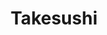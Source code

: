 ---
layout: place
title: "Takesushi"
permalink: /new-york/sunnyside/takesushi.html
stateAbbr: NY
stateName: New York
cityName: Sunnyside
seo:
  name: "Takesushi"
  type: Restaurant
  links: http://www.takesushinyc.com/
description: "This charming restaurant specializing in traditional Japanese food & sushi has daily lunch specials. Takesushi serves delicious sushi in Sunnyside, New York. Try fresh Japanese dishes for a great dining experience. Available for takeout, delivery, lunch, and dinner."
place_id: ChIJzWqEZdhewokRg3H5Q-5B90g
photos:
  - name: >-
      places/ChIJzWqEZdhewokRg3H5Q-5B90g/photos/AeeoHcLHsHZRZw8VQepm_O_nhSMqJqmq1q-GQ9YKNl5MgO4Ci9ZbmzrRTdpX2qn1wZTXoxtsYQ2_Uh_ah4NIgTGYuCB6cnBHabydPEdUzjyPDCaenvRZyZ-Vyvh_3i94LaeUwrK9Jz7GIMe6AecfxPTbqR8W09Cn0vSCCkBKXhA2YAIiLV5U3t2wReAFky-Z2JU9iLSb5CTS3Hu2SjMDDnuaDxXR9elNstND_RROJnd30i6zFh_YDUBtCENreJAGe16yAv08TJSYuPHSSLv9yCCBVOGEe4dXbd5jcy4OfX0QOd3Vjg
    widthPx: 4000
    heightPx: 2252
    authorAttributions:
      - displayName: Takesushi
        uri: https://maps.google.com/maps/contrib/100891090555377818184
        photoUri: >-
          https://lh3.googleusercontent.com/a/ACg8ocJstWmAFwmzuUqBY7p_8YY1yD26m6o8GfqjMM_mwRNA-ThBRw=s100-p-k-no-mo
    flagContentUri: >-
      https://www.google.com/local/imagery/report/?cb_client=maps_api_places.places_api&image_key=!1e10!2sAF1QipN4-DEPWxGZielrpzhqdMHVNPxkLPOgmAJvO4zX&hl=en-US
    googleMapsUri: >-
      https://www.google.com/maps/place//data=!3m4!1e2!3m2!1sAF1QipN4-DEPWxGZielrpzhqdMHVNPxkLPOgmAJvO4zX!2e10!4m2!3m1!1s0x89c25ed865846acd:0x48f741ee43f97183
  - name: >-
      places/ChIJzWqEZdhewokRg3H5Q-5B90g/photos/AeeoHcITjgc9vgPtAwRYYm1_bd67Ny6-tCqu0uRl9kXFnWtiTrFuReynooXdFUd55eFDsJtww-z_YyveB_p7fpvOtq1cSDaFJkUb2ZqayXx3dxzDRs0QB1lnuY3ZZ1C8klbL96mKnnRvpUczENfUVkp0Y7ELo2ZehXGbyGYNGTo5KsleiXqQOYvKhuTjb3o9d1sV-FTl9xri9MoSXH_0yxf0icMVrWrVoaOZq4wkei1pW3l8ZESv7l6_drwMAztWjyBK6ti2M0b-80MUmTSnRwU6XzXVGxPLmLOpEfSXsdhdO8XCPw
    widthPx: 2252
    heightPx: 4000
    authorAttributions:
      - displayName: Takesushi
        uri: https://maps.google.com/maps/contrib/100891090555377818184
        photoUri: >-
          https://lh3.googleusercontent.com/a/ACg8ocJstWmAFwmzuUqBY7p_8YY1yD26m6o8GfqjMM_mwRNA-ThBRw=s100-p-k-no-mo
    flagContentUri: >-
      https://www.google.com/local/imagery/report/?cb_client=maps_api_places.places_api&image_key=!1e10!2sAF1QipNbl6c_BXvaRXaX4wSj0dM1jiD6NOw2l0KvM4GF&hl=en-US
    googleMapsUri: >-
      https://www.google.com/maps/place//data=!3m4!1e2!3m2!1sAF1QipNbl6c_BXvaRXaX4wSj0dM1jiD6NOw2l0KvM4GF!2e10!4m2!3m1!1s0x89c25ed865846acd:0x48f741ee43f97183
  - name: >-
      places/ChIJzWqEZdhewokRg3H5Q-5B90g/photos/AeeoHcIQ0Ty_LUqpZnbkg3SD6kosGBTAj8u-FKQvSSEJAQdTM5UzspHNf-uVwUBxVEgI7jRTAgbrVnUUFfuiFWalqjty91xJaqsWyCtj5KcjXyHDZXg3D9EPpPRxcCB87vqVV3ADJl1_Fb_xHbu07iXl2gHicyGYaX0VJDzPnLddit5rxHZUap5obWuDO5sw6BZJSj5PeVZ05NSIVifHVab_76pY1L64ieqN2dIEYMH0nx-RMGM6vYKfwO1geJvvdZSR_Pnd4TVFQsUSiDXZ0eIAnNnaYhow2kgIRj08o20oOs4uS3UYmqVlRQ2OSm4bM6aFyBbkRdS_2HaMIY9SDnD_G4ll-IQSmXMPM61Gm7iXoZOQQk57MwV_v1fxg4fTEKnDfWGO0jniJkDoNcaueq4YHPK3i9T9Bo0EVuPXVVdlJX_DUg
    widthPx: 4032
    heightPx: 3024
    authorAttributions:
      - displayName: Zarina Rakhmanova
        uri: https://maps.google.com/maps/contrib/112448514573397013353
        photoUri: >-
          https://lh3.googleusercontent.com/a/ACg8ocLkhCFbxuIFJtIm52O655cRgX4j9iIXoKNG023RpcoCWxQxSJ98=s100-p-k-no-mo
    flagContentUri: >-
      https://www.google.com/local/imagery/report/?cb_client=maps_api_places.places_api&image_key=!1e10!2sCIHM0ogKEICAgICPnvneKw&hl=en-US
    googleMapsUri: >-
      https://www.google.com/maps/place//data=!3m4!1e2!3m2!1sCIHM0ogKEICAgICPnvneKw!2e10!4m2!3m1!1s0x89c25ed865846acd:0x48f741ee43f97183
  - name: >-
      places/ChIJzWqEZdhewokRg3H5Q-5B90g/photos/AeeoHcJPccwyMHydOuy0cyNDd4VMYZa9aYocf-5w254E75q4tNlB5lnlsOuv43FUC4mp3ppV-S-di8ExZfSdtGDeQ--Oe_lX7iSHa4EtA5fw0TsXSRlvcN-jxrVB55ZUJCsd7hf4eZG-B9UGmi5-ErQgZ2ErRUGZq7bLINln5yqpQvb_tCxGjERYL7KFvSazC0YApyveOfpVXQoDliHZF_-OCt983GTRMAuSGUpP50Z6ZxP1lOqDdhpgBYRZsGQke0AWbNPpNdNtLvuwPRx7INBpr3FcaFuiW-USLLdan5PZAyQwvJ9C5DV16IS_eGK1Dly32BcVM9hrbE7rC2d82fZXrhZ1HqAxT4IZZmO_Vwkxih507he_cvBySNw7bDNKeGov6G_9BmCBY7COzgnzH7LdgGemyUEKOiBg4lxuEGHkKz0wMDFV
    widthPx: 4080
    heightPx: 3072
    authorAttributions:
      - displayName: Draven Sin
        uri: https://maps.google.com/maps/contrib/111312698258494429976
        photoUri: >-
          https://lh3.googleusercontent.com/a-/ALV-UjXKzC8bfkIccePm5ac0tmljbZf2E-zdXZ5rkwbVW4j_2O9GePOBQg=s100-p-k-no-mo
    flagContentUri: >-
      https://www.google.com/local/imagery/report/?cb_client=maps_api_places.places_api&image_key=!1e10!2sCIHM0ogKEICAgICH05O1nAE&hl=en-US
    googleMapsUri: >-
      https://www.google.com/maps/place//data=!3m4!1e2!3m2!1sCIHM0ogKEICAgICH05O1nAE!2e10!4m2!3m1!1s0x89c25ed865846acd:0x48f741ee43f97183
  - name: >-
      places/ChIJzWqEZdhewokRg3H5Q-5B90g/photos/AeeoHcI_MJtSWKzmXLeNCDIaMpMBnw9qJdR4lad8y1zlQwnngZfzTp26lb81C96nOSF41p6mx-aaGnxmogoksVkx70UZ8MNyvnJUh2so_pCMxdU8erHSOhK4mXWtuyCTnUbx0j_SLhIv1bJCMNSZLR0vkcoAFPZ306b-gyfGInYxY5l0B3FwTj8jdBSnVnfgr209tCEy2ag9_p4Myh0FO5MsvWY7-wELPwfpBhnI4KEbMGyURzj3XD7TrDVgSUnke2L7Mm26mzl3eSJn9OtVQ8OHXoUtqebUjmXfziGS2264Ff0aPBML_Gju6s84BTsCyBn6IlIVaLFGQYxoeC7BOBy_tpbfJ_2B5awmCfsGn7erw_MNmnWdwcX9PP4LkBPBpMWZ_nx3hGTuKKtjKdcRbujJykzUp73M7DlomJFH9WwTdatOxZPc
    widthPx: 3024
    heightPx: 4032
    authorAttributions:
      - displayName: Teresa Chou
        uri: https://maps.google.com/maps/contrib/118112642030434776343
        photoUri: >-
          https://lh3.googleusercontent.com/a-/ALV-UjVAAA4WqGpeAiY4AHaDOHyWcsywVO9S_1C4tb8wr0oYVG8-Yy7Q=s100-p-k-no-mo
    flagContentUri: >-
      https://www.google.com/local/imagery/report/?cb_client=maps_api_places.places_api&image_key=!1e10!2sCIHM0ogKEICAgICrt_n63QE&hl=en-US
    googleMapsUri: >-
      https://www.google.com/maps/place//data=!3m4!1e2!3m2!1sCIHM0ogKEICAgICrt_n63QE!2e10!4m2!3m1!1s0x89c25ed865846acd:0x48f741ee43f97183
  - name: >-
      places/ChIJzWqEZdhewokRg3H5Q-5B90g/photos/AeeoHcLyDDg9N3gNJvfYNZEFXRWhQ8kITdn4ygFYd0mvbleWt-4q8_FJh3VxvxAGDTXSoOoawnHCHG82yRh7rwCu5xxiYbiG9FgmqbIAyJgwZZs2pG5bCRtsVFVGcf3yvZBV_YQqknv-c7HwriaSVXPpxvfYbiEVxXZ-cmCJI7bMLRsdKT8bdv5EOGjefNSaGMygBmujx9A0bn6EMl26Wpw1iFpb15v0L6wQKhqT-q3nJBA5YO9N0rcXyF48Mmn3E3qFPQhpSTIhbMvguqTo8g_SpWMwmUSXxjCovkXUS4j-8siHG6NU85wiNZf2OnL9fiHtsRAxfGynRwdmYDD73oGCyb3e9IGbTbmochW1M4tTysP6U3_aYLx1UfQCfJ1grcq8sYwfDVyMDUdjITJZCZfp49hqvIW8MWec4JC_uUXINaiOWw
    widthPx: 3680
    heightPx: 2748
    authorAttributions:
      - displayName: M. A.
        uri: https://maps.google.com/maps/contrib/100590591813436669490
        photoUri: >-
          https://lh3.googleusercontent.com/a/ACg8ocJWm1K2paKmuTJR8tt_UEKMFN482xA_CTFjSYj-QOBp27YzLQ=s100-p-k-no-mo
    flagContentUri: >-
      https://www.google.com/local/imagery/report/?cb_client=maps_api_places.places_api&image_key=!1e10!2sCIHM0ogKEICAgIDj3Pn4HA&hl=en-US
    googleMapsUri: >-
      https://www.google.com/maps/place//data=!3m4!1e2!3m2!1sCIHM0ogKEICAgIDj3Pn4HA!2e10!4m2!3m1!1s0x89c25ed865846acd:0x48f741ee43f97183
  - name: >-
      places/ChIJzWqEZdhewokRg3H5Q-5B90g/photos/AeeoHcIizqpGps-d11bJo5XT9IH1MWWdafJpV4rArqh663-Zgnb6DO2Pf_psRCDEVYaJm7fQmU1IytXHmhN4Am6aPcHcMV7A2du3BpcSshcItOMJHw4mLgPcn2RSO9Ax9bB5HIhX5R8uHrJBi5ju6IESIOJrsHyiZZYlbJMulVuvfyOA_u2LX-BYEUa9PLlSvK2-U_l1X-R_yfLwfdVFfj5l1SMuWojgq75P0zY5XRs-JosW1wTPbXtM8JDxW_kEz9R4vvI_nUIl8gDKSsqoI38W7yshjoslw6Nx3PkyRi5vfBJjqA
    widthPx: 2105
    heightPx: 2697
    authorAttributions:
      - displayName: Takesushi
        uri: https://maps.google.com/maps/contrib/100891090555377818184
        photoUri: >-
          https://lh3.googleusercontent.com/a/ACg8ocJstWmAFwmzuUqBY7p_8YY1yD26m6o8GfqjMM_mwRNA-ThBRw=s100-p-k-no-mo
    flagContentUri: >-
      https://www.google.com/local/imagery/report/?cb_client=maps_api_places.places_api&image_key=!1e10!2sAF1QipNvIOXr4U0psTubG4zHVXffGpyquMfvhxbcXjDx&hl=en-US
    googleMapsUri: >-
      https://www.google.com/maps/place//data=!3m4!1e2!3m2!1sAF1QipNvIOXr4U0psTubG4zHVXffGpyquMfvhxbcXjDx!2e10!4m2!3m1!1s0x89c25ed865846acd:0x48f741ee43f97183
  - name: >-
      places/ChIJzWqEZdhewokRg3H5Q-5B90g/photos/AeeoHcIIWLWjYJ2VZcGf8ScIs41Byvl2GlEtvJPSV-E1eXIKWOR_AZPr9VARlnIKY8nsRvLcPIWKJzTJK-QVDu4NuHLyAxDYD6gTIZrL_VB1nDQr6VEfbcoeCQmsw-kLBhhAJNuGcA69ozz5tjJ917DxNnC9_imdOvaGrQScuIqf_i7roWq4CU79NNtta7OBDAPSYz-Leny8l9P-s1lGrshZ2Ojvj9klNFmShpbVn7Erou-hx-49TPVJpJ85hMC0WytXi1311JaY5rkzBh20p3scdc_plJ1KGYgfybu5A-Ap79yiIbjYNpPSPLMzvEC_sGpwqSqQW_XOrISiNwWC1OrwQODZVPar8k4xEDusL9VNRwLihMoK977fdYG9XZp5Wq9uOAmesSUDj8NeSt0sTo--AIU_YtqZp7xZlF4KEdgJ-BwyIkY
    widthPx: 4032
    heightPx: 3024
    authorAttributions:
      - displayName: A.
        uri: https://maps.google.com/maps/contrib/110150234007854173028
        photoUri: >-
          https://lh3.googleusercontent.com/a/ACg8ocL_akHoEgHH1ruB6F7i5rG_q6lLHR_PruBKEL1BDvQX7hIIkg=s100-p-k-no-mo
    flagContentUri: >-
      https://www.google.com/local/imagery/report/?cb_client=maps_api_places.places_api&image_key=!1e10!2sCIHM0ogKEICAgIC3kIOs8AE&hl=en-US
    googleMapsUri: >-
      https://www.google.com/maps/place//data=!3m4!1e2!3m2!1sCIHM0ogKEICAgIC3kIOs8AE!2e10!4m2!3m1!1s0x89c25ed865846acd:0x48f741ee43f97183
  - name: >-
      places/ChIJzWqEZdhewokRg3H5Q-5B90g/photos/AeeoHcIgv9cMSpcU03_kPr-b63_0n4blbXd7yg44sy-ZcqhfUE21AH8DWi3ooFFxVtfRs7GMOFnAvmuQLcp4I_4NedEwkrQ16IbLFLVUkUrop6HYnMC7JaGJaziJmUvvl0DinK8E-EWAZPdvLl7_4j9mD9rpovn8LKFVCD4L3iCGD14QXTAWoWHz8onM0BeAo6LsL5QAw2Pzl3yZqbL2yWjwd6kKBW1j9T3zN6ERGO2YxLxG3pYl8sI8mQxSWXxMRD1fks5UC3-nwDViuaMnso3kDW8wT6GqO-Uhu_t1li8sJjKE0NMA9iGjkuvm2kUJmxEYd7F5Ga3-rSywiOurEX-UtsXS8DbCvh3MU1niNC8rXPHl7UGFfgmH6KHL4q9upK5K6YD4QlflPhAvN3XSQY3hjRgEgv3easPDrZ-puquBms6Bqg
    widthPx: 3024
    heightPx: 4032
    authorAttributions:
      - displayName: Ye Liu
        uri: https://maps.google.com/maps/contrib/101152292621667480096
        photoUri: >-
          https://lh3.googleusercontent.com/a-/ALV-UjVjc69Gs1y0tAUCSUGKI8HBhEa38uSw1vY9xkR3XClvGrRFcgsSPQ=s100-p-k-no-mo
    flagContentUri: >-
      https://www.google.com/local/imagery/report/?cb_client=maps_api_places.places_api&image_key=!1e10!2sCIHM0ogKEICAgMCQ1-2RAg&hl=en-US
    googleMapsUri: >-
      https://www.google.com/maps/place//data=!3m4!1e2!3m2!1sCIHM0ogKEICAgMCQ1-2RAg!2e10!4m2!3m1!1s0x89c25ed865846acd:0x48f741ee43f97183
  - name: >-
      places/ChIJzWqEZdhewokRg3H5Q-5B90g/photos/AeeoHcLpLe1kxq9Uz_CbzHlJwKraOIDRwa_K7wPwsmQ8JLQ995U66qHyZYMnNUBNRXFwMFDBeG8bV_dMIHlw8h57kR1aFIMQdYYyNGhGsS7so_ckWaQ8997Lg96DbWGwZtJEi7-XIkSPOnEhM6ez0xPO5eXhzGH5R3Z1rVCbv05TrzkC0q2kh5-lQpdv8tIlt32QOzJbfMlJTMcFKBZifSbpji6vKUVomAVK5ufM5BkTeEQU7sqcbLabZRVdgJGMadlGQPAeXJQA5enc5ERRFSiCA8w6M5Tmkqc44a5mTMdiKrvJ6z2qSt4Kw8e3yBmzIZh1x6pbT_5HwfhrNMnXSZ6HiscDlvaNJ5P6vSBUbIAprWkxd3Isb30-ut5QS93NZkQW6G7UzjRsZepD3Oq9beIEzHUm3lcYjliqaSfNDnjiDKd34ZX0
    widthPx: 4032
    heightPx: 3024
    authorAttributions:
      - displayName: Shawn Espinoza
        uri: https://maps.google.com/maps/contrib/109130438362594737855
        photoUri: >-
          https://lh3.googleusercontent.com/a-/ALV-UjVGO8ea7XjRWm98LzWcPkiAN4vPSJjHpMnTiY1_X5nOT_DHE-2VIA=s100-p-k-no-mo
    flagContentUri: >-
      https://www.google.com/local/imagery/report/?cb_client=maps_api_places.places_api&image_key=!1e10!2sCIHM0ogKEICAgIDu8fbWuAE&hl=en-US
    googleMapsUri: >-
      https://www.google.com/maps/place//data=!3m4!1e2!3m2!1sCIHM0ogKEICAgIDu8fbWuAE!2e10!4m2!3m1!1s0x89c25ed865846acd:0x48f741ee43f97183
address: Inside Bon Cafe et Restaurant, 41-31 Queens Blvd, Sunnyside, NY 11104, USA
street: Inside Bon Cafe et Restaurant, 41-31 Queens Blvd
city: Sunnyside
state: NY
zip: '11104'
country: USA
neighborhood: Sunnyside
latitude: '40.743942'
longitude: '-73.922533'
accessibility_options:
  wheelchairAccessibleParking: false
  wheelchairAccessibleEntrance: true
  wheelchairAccessibleSeating: true
business_status: OPERATIONAL
name: Takesushi
google_maps_links:
  directionsUri: >-
    https://www.google.com/maps/dir//''/data=!4m7!4m6!1m1!4e2!1m2!1m1!1s0x89c25ed865846acd:0x48f741ee43f97183!3e0
  placeUri: https://maps.google.com/?cid=5257743581576786307
  writeAReviewUri: >-
    https://www.google.com/maps/place//data=!4m3!3m2!1s0x89c25ed865846acd:0x48f741ee43f97183!12e1
  reviewsUri: >-
    https://www.google.com/maps/place//data=!4m4!3m3!1s0x89c25ed865846acd:0x48f741ee43f97183!9m1!1b1
  photosUri: >-
    https://www.google.com/maps/place//data=!4m3!3m2!1s0x89c25ed865846acd:0x48f741ee43f97183!10e5
primary_type: Japanese Restaurant
opening_hours:
  regular: null
  current: null
secondary_opening_hours:
  regular:
    weekdayDescriptions: null
    type: null
  current:
    weekdayDescriptions: null
    type: null
phone: (347) 601-4141
price_level: PRICE_LEVEL_MODERATE
price_range: $30 &ndash; $50
rating: '4.5'
rating_count: 503
website: http://www.takesushinyc.com/
reviews:
  - name: >-
      places/ChIJzWqEZdhewokRg3H5Q-5B90g/reviews/ChdDSUhNMG9nS0VJQ0FnTUNJdTZpQTBRRRAB
    relativePublishTimeDescription: a week ago
    rating: 5
    text:
      text: >-
        Lovely small business with incredible fish. Already was making plans to
        return as I was still there. Kind and generous owners. Best mid-high
        price sushi, and possibly one of the best in Queens.
      languageCode: en
    originalText:
      text: >-
        Lovely small business with incredible fish. Already was making plans to
        return as I was still there. Kind and generous owners. Best mid-high
        price sushi, and possibly one of the best in Queens.
      languageCode: en
    authorAttribution:
      displayName: Phebe Chew
      uri: https://www.google.com/maps/contrib/103114564622436025991/reviews
      photoUri: >-
        https://lh3.googleusercontent.com/a-/ALV-UjWyD6THt6LGa4Za5BbU9KpMYLKqwlIEdUjuzbfTt50TujETYCojKA=s128-c0x00000000-cc-rp-mo
    publishTime: '2025-04-04T23:12:33.759758Z'
    flagContentUri: >-
      https://www.google.com/local/review/rap/report?postId=ChdDSUhNMG9nS0VJQ0FnTUNJdTZpQTBRRRAB&d=17924085&t=1
    googleMapsUri: >-
      https://www.google.com/maps/reviews/data=!4m6!14m5!1m4!2m3!1sChdDSUhNMG9nS0VJQ0FnTUNJdTZpQTBRRRAB!2m1!1s0x89c25ed865846acd:0x48f741ee43f97183
  - name: >-
      places/ChIJzWqEZdhewokRg3H5Q-5B90g/reviews/ChdDSUhNMG9nS0VJQ0FnSURQcXJIM3dRRRAB
    relativePublishTimeDescription: 4 months ago
    rating: 5
    text:
      text: >-
        Food 10/10

        No frills, hands down the best omakase place I’ve been to in NYC.
        Beautiful portions, amazing pricing, and the Japanese uni just hit.
        Their omakase set is out of the world. There were a few appetizer dishes
        before the nigiri came, and each piece  was both fresh and unique. Super
        generous slices, each bite a rich explosion of flavor. The rice itself
        also had a perfect amount of vinegar.


        Atmosphere 10/10

        Iconically located inside a cafe, without their own storefront, it’s the
        most unassuming yet homey spot for omakase. The owner truly said quality
        of fish is all I care about and I’m all here for it. That’s when you
        know the focus is on the food.


        Service 10/10

        Super friendly and quick service, appreciate the hospitality!!
      languageCode: en
    originalText:
      text: >-
        Food 10/10

        No frills, hands down the best omakase place I’ve been to in NYC.
        Beautiful portions, amazing pricing, and the Japanese uni just hit.
        Their omakase set is out of the world. There were a few appetizer dishes
        before the nigiri came, and each piece  was both fresh and unique. Super
        generous slices, each bite a rich explosion of flavor. The rice itself
        also had a perfect amount of vinegar.


        Atmosphere 10/10

        Iconically located inside a cafe, without their own storefront, it’s the
        most unassuming yet homey spot for omakase. The owner truly said quality
        of fish is all I care about and I’m all here for it. That’s when you
        know the focus is on the food.


        Service 10/10

        Super friendly and quick service, appreciate the hospitality!!
      languageCode: en
    authorAttribution:
      displayName: Victoria G
      uri: https://www.google.com/maps/contrib/105846114684198550329/reviews
      photoUri: >-
        https://lh3.googleusercontent.com/a-/ALV-UjWJ1RA5laVVM4IApgJvNUCW1LhSnVoRbMrjKXua-UUbKmm-bM3Kcg=s128-c0x00000000-cc-rp-mo-ba6
    publishTime: '2024-12-01T04:07:18.054110Z'
    flagContentUri: >-
      https://www.google.com/local/review/rap/report?postId=ChdDSUhNMG9nS0VJQ0FnSURQcXJIM3dRRRAB&d=17924085&t=1
    googleMapsUri: >-
      https://www.google.com/maps/reviews/data=!4m6!14m5!1m4!2m3!1sChdDSUhNMG9nS0VJQ0FnSURQcXJIM3dRRRAB!2m1!1s0x89c25ed865846acd:0x48f741ee43f97183
  - name: >-
      places/ChIJzWqEZdhewokRg3H5Q-5B90g/reviews/ChZDSUhNMG9nS0VJQ0FnSUMza0lPc01BEAE
    relativePublishTimeDescription: 5 months ago
    rating: 5
    text:
      text: >-
        Toro scallion with uni on top (you have to order both to make this)


        The sushi chef is a gem…


        My recommendation:


        If you are in Brooklyn and looking for sushi come here.

        If you are in Manhattan and looking for sushi come here.

        If you are in Staten Island… nm.

        If you are in the Bronx and looking for sushi come here.

        If you are in queens.. you already know what to do.


        We got the 10 piece “sushi takesushi”, uni, Toro, and the shrimp
        appetizer…damn. After this I think he’s now my favorite sushi chef. The
        rice is also great!!
      languageCode: en
    originalText:
      text: >-
        Toro scallion with uni on top (you have to order both to make this)


        The sushi chef is a gem…


        My recommendation:


        If you are in Brooklyn and looking for sushi come here.

        If you are in Manhattan and looking for sushi come here.

        If you are in Staten Island… nm.

        If you are in the Bronx and looking for sushi come here.

        If you are in queens.. you already know what to do.


        We got the 10 piece “sushi takesushi”, uni, Toro, and the shrimp
        appetizer…damn. After this I think he’s now my favorite sushi chef. The
        rice is also great!!
      languageCode: en
    authorAttribution:
      displayName: A.
      uri: https://www.google.com/maps/contrib/110150234007854173028/reviews
      photoUri: >-
        https://lh3.googleusercontent.com/a/ACg8ocL_akHoEgHH1ruB6F7i5rG_q6lLHR_PruBKEL1BDvQX7hIIkg=s128-c0x00000000-cc-rp-mo-ba5
    publishTime: '2024-11-02T00:06:44.812204Z'
    flagContentUri: >-
      https://www.google.com/local/review/rap/report?postId=ChZDSUhNMG9nS0VJQ0FnSUMza0lPc01BEAE&d=17924085&t=1
    googleMapsUri: >-
      https://www.google.com/maps/reviews/data=!4m6!14m5!1m4!2m3!1sChZDSUhNMG9nS0VJQ0FnSUMza0lPc01BEAE!2m1!1s0x89c25ed865846acd:0x48f741ee43f97183
  - name: >-
      places/ChIJzWqEZdhewokRg3H5Q-5B90g/reviews/ChdDSUhNMG9nS0VJQ0FnSUNINHBheXN3RRAB
    relativePublishTimeDescription: 7 months ago
    rating: 3
    text:
      text: >-
        As a Japanese, I was a bit disappointed by the quality and freshness of
        the sushi and did not feel like it was worthwhile, especially since we
        came all the way by train having nothing to do around the neighborhood
        and the bill was 120 dollars for 2, which is not cheap.

        The skill of the sushi making must be good and the service was good, but
        the fish lacked the shine and vibrant color that it should have. (Ex.
        tuna is dark) I am not sure but maybe because the fish is mostly brought
        from Japan and it comes frozen (?)

        I’ve had better sashimi that I’ve ordered from Maine and I personally
        don’t think being imported from Japan is so important if it lacks the
        freshness.

        Also, the taste of shrimp was great, except that while I was chewing, I
        could feel the sand-like stuff in my mouth, not sure if the shrimp was
        properly prepared.

        It is a very old sushi place, I hope that it was just my experience and
        this place will keep improving and keep on thriving.
      languageCode: en
    originalText:
      text: >-
        As a Japanese, I was a bit disappointed by the quality and freshness of
        the sushi and did not feel like it was worthwhile, especially since we
        came all the way by train having nothing to do around the neighborhood
        and the bill was 120 dollars for 2, which is not cheap.

        The skill of the sushi making must be good and the service was good, but
        the fish lacked the shine and vibrant color that it should have. (Ex.
        tuna is dark) I am not sure but maybe because the fish is mostly brought
        from Japan and it comes frozen (?)

        I’ve had better sashimi that I’ve ordered from Maine and I personally
        don’t think being imported from Japan is so important if it lacks the
        freshness.

        Also, the taste of shrimp was great, except that while I was chewing, I
        could feel the sand-like stuff in my mouth, not sure if the shrimp was
        properly prepared.

        It is a very old sushi place, I hope that it was just my experience and
        this place will keep improving and keep on thriving.
      languageCode: en
    authorAttribution:
      displayName: Marianaまりあな
      uri: https://www.google.com/maps/contrib/113038038563557784992/reviews
      photoUri: >-
        https://lh3.googleusercontent.com/a/ACg8ocKOKzVoRSvsbZIIfFnB1YUxVuPfMxeWJCmPqtwIyumdmN97PdfZ=s128-c0x00000000-cc-rp-mo-ba2
    publishTime: '2024-09-03T02:34:00.517466Z'
    flagContentUri: >-
      https://www.google.com/local/review/rap/report?postId=ChdDSUhNMG9nS0VJQ0FnSUNINHBheXN3RRAB&d=17924085&t=1
    googleMapsUri: >-
      https://www.google.com/maps/reviews/data=!4m6!14m5!1m4!2m3!1sChdDSUhNMG9nS0VJQ0FnSUNINHBheXN3RRAB!2m1!1s0x89c25ed865846acd:0x48f741ee43f97183
  - name: >-
      places/ChIJzWqEZdhewokRg3H5Q-5B90g/reviews/ChdDSUhNMG9nS0VJQ0FnSUMzNTY3TmlRRRAB
    relativePublishTimeDescription: 5 months ago
    rating: 5
    text:
      text: >-
        Hidden gem. One of the best sushi spots in nyc. Fresh variety of fish.
        Old Japanese guys experts in their craft behind the counter. Authentic
        taste and presentation. Unpretentious queens vibes. Real ones know.
      languageCode: en
    originalText:
      text: >-
        Hidden gem. One of the best sushi spots in nyc. Fresh variety of fish.
        Old Japanese guys experts in their craft behind the counter. Authentic
        taste and presentation. Unpretentious queens vibes. Real ones know.
      languageCode: en
    authorAttribution:
      displayName: H
      uri: https://www.google.com/maps/contrib/104486058201944851648/reviews
      photoUri: >-
        https://lh3.googleusercontent.com/a-/ALV-UjWzEggA2f-RLKUo14Hl-gI77Cfxl132oYVFR18ic9z0jQXENb-5oA=s128-c0x00000000-cc-rp-mo-ba2
    publishTime: '2024-11-10T00:42:12.035876Z'
    flagContentUri: >-
      https://www.google.com/local/review/rap/report?postId=ChdDSUhNMG9nS0VJQ0FnSUMzNTY3TmlRRRAB&d=17924085&t=1
    googleMapsUri: >-
      https://www.google.com/maps/reviews/data=!4m6!14m5!1m4!2m3!1sChdDSUhNMG9nS0VJQ0FnSUMzNTY3TmlRRRAB!2m1!1s0x89c25ed865846acd:0x48f741ee43f97183
parking_options:
  paidParkingLot: false
  freeStreetParking: true
  paidStreetParking: true
  valetParking: false
payment_options:
  acceptsCreditCards: true
  acceptsDebitCards: true
  acceptsCashOnly: false
  acceptsNfc: true
allow_dogs: null
curbside_pickup: null
delivery: true
dine_in: true
good_for_children: true
good_for_groups: true
good_for_sports: false
live_music: false
menu_for_children: false
outdoor_seating: true
reservable: true
restroom: true
serves_beer: true
serves_breakfast: false
serves_brunch: false
serves_cocktails: false
serves_coffee: false
serves_dinner: true
serves_dessert: true
serves_lunch: true
serves_vegetarian_food: false
serves_wine: true
takeout: true
summary: >-
  This charming restaurant specializing in traditional Japanese food & sushi has
  daily lunch specials.

---